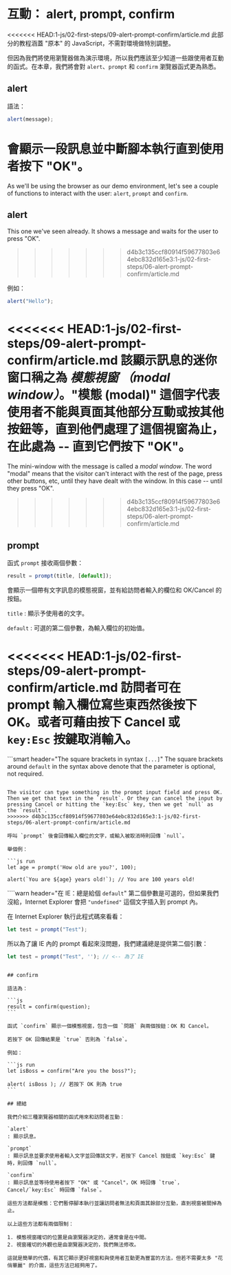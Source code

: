 # 互動： alert, prompt, confirm

<<<<<<< HEAD:1-js/02-first-steps/09-alert-prompt-confirm/article.md
此部分的教程涵蓋 "原本" 的 JavaScript，不需對環境做特別調整。

但因為我們將使用瀏覽器做為演示環境，所以我們應該至少知道一些跟使用者互動的函式。在本章，我們將會對 `alert`、`prompt` 和 `confirm` 瀏覽器函式更為熟悉。

## alert

語法：

```js
alert(message);
```

會顯示一段訊息並中斷腳本執行直到使用者按下 "OK"。
=======
As we'll be using the browser as our demo environment, let's see a couple of functions to interact with the user: `alert`, `prompt` and `confirm`.

## alert

This one we've seen already. It shows a message and waits for the user to press "OK".
>>>>>>> d4b3c135ccf80914f59677803e64ebc832d165e3:1-js/02-first-steps/06-alert-prompt-confirm/article.md

例如：

```js run
alert("Hello");
```

<<<<<<< HEAD:1-js/02-first-steps/09-alert-prompt-confirm/article.md
該顯示訊息的迷你窗口稱之為 *模態視窗 （modal window）*。"模態 (modal)" 這個字代表使用者不能與頁面其他部分互動或按其他按鈕等，直到他們處理了這個視窗為止，在此處為 -- 直到它們按下 "OK"。
=======
The mini-window with the message is called a *modal window*. The word "modal" means that the visitor can't interact with the rest of the page, press other buttons, etc, until they have dealt with the window. In this case -- until they press "OK".
>>>>>>> d4b3c135ccf80914f59677803e64ebc832d165e3:1-js/02-first-steps/06-alert-prompt-confirm/article.md

## prompt

函式 `prompt` 接收兩個參數：

```js no-beautify
result = prompt(title, [default]);
```

會顯示一個帶有文字訊息的模態視窗，並有給訪問者輸入的欄位和 OK/Cancel 的按鈕。

`title`
: 顯示予使用者的文字。

`default`
: 可選的第二個參數，為輸入欄位的初始值。

<<<<<<< HEAD:1-js/02-first-steps/09-alert-prompt-confirm/article.md
訪問者可在 prompt 輸入欄位寫些東西然後按下 OK。或者可藉由按下 Cancel 或 `key:Esc` 按鍵取消輸入。
=======
```smart header="The square brackets in syntax `[...]`"
The square brackets around `default` in the syntax above denote that the parameter is optional, not required.
```

The visitor can type something in the prompt input field and press OK. Then we get that text in the `result`. Or they can cancel the input by pressing Cancel or hitting the `key:Esc` key, then we get `null` as the `result`.
>>>>>>> d4b3c135ccf80914f59677803e64ebc832d165e3:1-js/02-first-steps/06-alert-prompt-confirm/article.md

呼叫 `prompt` 後會回傳輸入欄位的文字，或輸入被取消時則回傳 `null`。

舉個例：

```js run
let age = prompt('How old are you?', 100);

alert(`You are ${age} years old!`); // You are 100 years old!
```

````warn header="在 IE：總是給個 `default`"
第二個參數是可選的，但如果我們沒給，Internet Explorer 會把 `"undefined"` 這個文字插入到 prompt 內。

在 Internet Explorer 執行此程式碼來看看：

```js run
let test = prompt("Test");
```

所以為了讓 IE 內的 prompt 看起來沒問題，我們建議總是提供第二個引數：

```js run
let test = prompt("Test", ''); // <-- 為了 IE
```
````

## confirm

語法為：

```js
result = confirm(question);
```

函式 `confirm` 顯示一個模態視窗，包含一個 `問題` 與兩個按鈕：OK 和 Cancel。 

若按下 OK 回傳結果是 `true` 否則為 `false`。

例如：

```js run
let isBoss = confirm("Are you the boss?");

alert( isBoss ); // 若按下 OK 則為 true
```

## 總結

我們介紹三種瀏覽器相關的函式用來和訪問者互動：

`alert`
: 顯示訊息。

`prompt`
: 顯示訊息並要求使用者輸入文字並回傳該文字，若按下 Cancel 按鈕或 `key:Esc` 鍵時，則回傳 `null`。

`confirm`
: 顯示訊息並等待使用者按下 "OK" 或 "Cancel"，OK 時回傳 `true`，Cancel/`key:Esc` 時回傳 `false`。

這些方法都是模態：它們暫停腳本執行並讓訪問者無法和頁面其餘部分互動，直到視窗被關掉為止。

以上這些方法都有兩個限制：

1. 模態視窗確切的位置是由瀏覽器決定的，通常會是在中間。
2. 視窗確切的外觀也是由瀏覽器決定的，我們無法修改。

這就是簡單的代價，有其它顯示更好視窗和與使用者互動更為豐富的方法，但若不需要太多 "花俏華麗" 的介面，這些方法已經夠用了。

